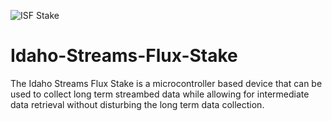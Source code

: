 
![ISF Stake](https://github.com/Rob-Green6/Idaho-Streams-Flux-Stake/assets/141792831/e5687bbb-afc4-48ea-a6ee-77d7e37203da)
# Idaho-Streams-Flux-Stake
The Idaho Streams Flux Stake is a microcontroller based device that can be used to collect long term streambed data while allowing for intermediate data retrieval without disturbing the long term data collection.

